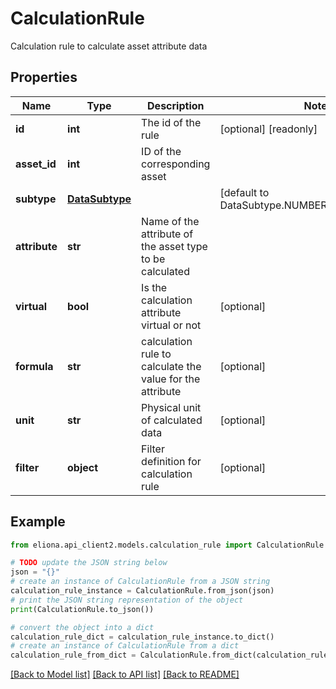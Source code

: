 # CalculationRule

Calculation rule to calculate asset attribute data

## Properties

Name | Type | Description | Notes
------------ | ------------- | ------------- | -------------
**id** | **int** | The id of the rule | [optional] [readonly] 
**asset_id** | **int** | ID of the corresponding asset | 
**subtype** | [**DataSubtype**](DataSubtype.md) |  | [default to DataSubtype.NUMBER_SUBTYPE_INPUT]
**attribute** | **str** | Name of the attribute of the asset type to be calculated | 
**virtual** | **bool** | Is the calculation attribute virtual or not | [optional] 
**formula** | **str** | calculation rule to calculate the value for the attribute | [optional] 
**unit** | **str** | Physical unit of calculated data | [optional] 
**filter** | **object** | Filter definition for calculation rule | [optional] 

## Example

```python
from eliona.api_client2.models.calculation_rule import CalculationRule

# TODO update the JSON string below
json = "{}"
# create an instance of CalculationRule from a JSON string
calculation_rule_instance = CalculationRule.from_json(json)
# print the JSON string representation of the object
print(CalculationRule.to_json())

# convert the object into a dict
calculation_rule_dict = calculation_rule_instance.to_dict()
# create an instance of CalculationRule from a dict
calculation_rule_from_dict = CalculationRule.from_dict(calculation_rule_dict)
```
[[Back to Model list]](../README.md#documentation-for-models) [[Back to API list]](../README.md#documentation-for-api-endpoints) [[Back to README]](../README.md)


